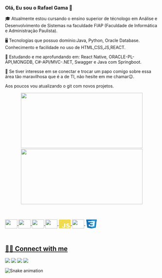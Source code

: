 ### Olá, Eu sou o Rafael Gama 👋
🎓 Atualmente estou cursando o ensino superior de técnologo em Análise e Desenvolvimento de Sistemas na faculdade FIAP (Faculdade de Informática e Administração Paulista).

🖥️ Tecnologias que possuo domínio:Java, Python, Oracle Database. Conhecimento e facilidade no uso de HTML,CSS,JS,REACT.

🌱 Estudando e me aprofundando em: React Native, ORACLE-PL-API,MONGDB, C#-API/MVC-.NET, Swagger e Java com Springboot.

💬 Se tiver interesse em se conectar e trocar um papo comigo sobre essa área tão maravilhosa que é a de TI, não hesite em me chamar😉.

Aos poucos vou atualizando o git com novos projetos.

<div align="center">
  <a href="https://github.com/RafaeldaSilvaGama">
  <img height="182em" width="400em" src="https://github-readme-stats.vercel.app/api?username=RafaeldaSilvaGama&show_icons=true&theme=radical&include_all_commits=true&count_private=true"/>
  <img height="182em" width="400em" src="https://github-readme-stats.vercel.app/api/top-langs/?username=RafaeldaSilvaGama&layout=compact&langs_count=7&theme=gotham"/>
</div>
  
  ##
<div style="display: inline_block"></br>
  
 
 
  <img align="center"  height="30" width="40" src="https://cdn.jsdelivr.net/gh/devicons/devicon/icons/java/java-plain.svg" />
  <img align="center"  height="30" width="40" src="https://cdn.jsdelivr.net/gh/devicons/devicon/icons/python/python-original.svg" />
  <img align="center"  height="30" width="40" src="https://cdn.jsdelivr.net/gh/devicons/devicon/icons/oracle/oracle-original.svg" />
  <img align="center"  height="30" width="40" src="https://cdn.jsdelivr.net/gh/devicons/devicon/icons/react/react-original.svg" />
  <img align="center" height="30" width="40" src="https://raw.githubusercontent.com/devicons/devicon/master/icons/javascript/javascript-plain.svg">
  <img align="center"  height="30" width="40" src="https://cdn.jsdelivr.net/gh/devicons/devicon/icons/html5/html5-original.svg" />
  <img align="center"  height="30" width="40" src="https://raw.githubusercontent.com/devicons/devicon/master/icons/css3/css3-original.svg">
 
</div>
  
   
  
  ## <br /> 🙋‍♂️ Connect with me
 <a href="" target="_blank"><img src="https://img.shields.io/badge/-Instagram-%23E4405F?style=for-the-badge&logo=instagram&logoColor=white" target="_blank"></a>
 <a href = ""><img src="https://img.shields.io/badge/Gmail-D14836?style=for-the-badge&logo=gmail&logoColor=white" target="_blank"></a>
 <a href="" target="_blank"><img src="https://img.shields.io/badge/-LinkedIn-%230077B5?style=for-the-badge&logo=linkedin&logoColor=white" target="_blank"></a> 
  <a href="" target="_blank"><img src="https://img.shields.io/badge/Telegram-2CA5E0?style=for-the-badge&logo=telegram&logoColor=white" target="_blank"></a> 
  
![Snake animation](https://github.com/RafaeldaSilvaGama/RafaeldaSilvaGama/blob/output/github-contribution-grid-snake.svg)
